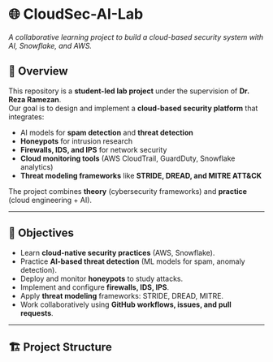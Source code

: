 # 🌐 CloudSec-AI-Lab  
*A collaborative learning project to build a cloud-based security system with AI, Snowflake, and AWS.*  

## 📖 Overview  
This repository is a **student-led lab project** under the supervision of **Dr. Reza Ramezan**.  
Our goal is to design and implement a **cloud-based security platform** that integrates:  
- AI models for **spam detection** and **threat detection**  
- **Honeypots** for intrusion research  
- **Firewalls, IDS, and IPS** for network security  
- **Cloud monitoring tools** (AWS CloudTrail, GuardDuty, Snowflake analytics)  
- **Threat modeling frameworks** like **STRIDE, DREAD, and MITRE ATT&CK**  

The project combines **theory** (cybersecurity frameworks) and **practice** (cloud engineering + AI).  

---

## 🎯 Objectives  
- Learn **cloud-native security practices** (AWS, Snowflake).  
- Practice **AI-based threat detection** (ML models for spam, anomaly detection).  
- Deploy and monitor **honeypots** to study attacks.  
- Implement and configure **firewalls, IDS, IPS**.  
- Apply **threat modeling** frameworks: STRIDE, DREAD, MITRE.  
- Work collaboratively using **GitHub workflows, issues, and pull requests**.  

---

## 🏗️ Project Structure  
